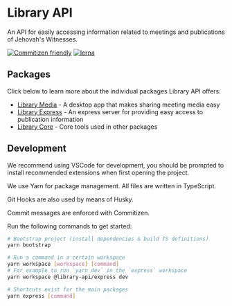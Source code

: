 # Library API

An API for easily accessing information related to meetings and publications of Jehovah's Witnesses.

[![Commitizen friendly](https://img.shields.io/badge/commitizen-friendly-brightgreen.svg)](http://commitizen.github.io/cz-cli/)
[![lerna](https://img.shields.io/badge/maintained%20with-lerna-cc00ff.svg)](https://lerna.js.org/)

## Packages

Click below to learn more about the individual packages Library API offers:

- [Library Media](./packages/media/README.md) - A desktop app that makes sharing meeting media easy
- [Library Express](./packages/express/README.md) - An express server for providing easy access to publication information
- [Library Core](./packages/core/README.md) - Core tools used in other packages

## Development

We recommend using VSCode for development, you should be prompted to install recommended extensions when first opening the project.

We use Yarn for package management. All files are written in TypeScript.

Git Hooks are also used by means of Husky.

Commit messages are enforced with Commitizen.

Run the following commands to get started:

```bash
# Bootstrap project (install dependencies & build TS definitions)
yarn bootstrap

# Run a command in a certain workspace
yarn workspace [workspace] [command]
# For example to run `yarn dev` in the `express` workspace
yarn workspace @library-api/express dev

# Shortcuts exist for the main packages
yarn express [command]
```
